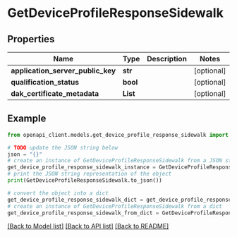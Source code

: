 # GetDeviceProfileResponseSidewalk


## Properties

Name | Type | Description | Notes
------------ | ------------- | ------------- | -------------
**application_server_public_key** | **str** |  | [optional] 
**qualification_status** | **bool** |  | [optional] 
**dak_certificate_metadata** | **List** |  | [optional] 

## Example

```python
from openapi_client.models.get_device_profile_response_sidewalk import GetDeviceProfileResponseSidewalk

# TODO update the JSON string below
json = "{}"
# create an instance of GetDeviceProfileResponseSidewalk from a JSON string
get_device_profile_response_sidewalk_instance = GetDeviceProfileResponseSidewalk.from_json(json)
# print the JSON string representation of the object
print(GetDeviceProfileResponseSidewalk.to_json())

# convert the object into a dict
get_device_profile_response_sidewalk_dict = get_device_profile_response_sidewalk_instance.to_dict()
# create an instance of GetDeviceProfileResponseSidewalk from a dict
get_device_profile_response_sidewalk_from_dict = GetDeviceProfileResponseSidewalk.from_dict(get_device_profile_response_sidewalk_dict)
```
[[Back to Model list]](../README.md#documentation-for-models) [[Back to API list]](../README.md#documentation-for-api-endpoints) [[Back to README]](../README.md)


